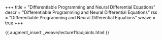 +++
title = "Differentiable Programming and Neural Differential Equations"
descr = "Differentiable Programming and Neural Differential Equations"
rss = "Differentiable Programming and Neural Differential Equations"
weave = true
+++

{{ augment_insert _weave/lecture11/adjoints.html }}

